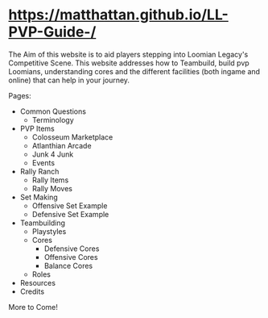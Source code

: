 # https://matthattan.github.io/LL-PVP-Guide-/

The Aim of this website is to aid players stepping into Loomian Legacy's Competitive Scene. 
This website addresses how to Teambuild, build pvp Loomians, understanding cores and the different facilities (both ingame and online) that can help in your journey. 

Pages:
- Common Questions
    - Terminology
- PVP Items
    - Colosseum Marketplace
    - Atlanthian Arcade
    - Junk 4 Junk
    - Events
- Rally Ranch
    - Rally Items
    - Rally Moves
- Set Making
    - Offensive Set Example
    - Defensive Set Example
- Teambuilding
    - Playstyles
    - Cores
        - Defensive Cores
        - Offensive Cores
        - Balance Cores
    - Roles
- Resources
- Credits

More to Come!